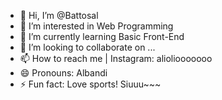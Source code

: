 - 👋 Hi, I’m @Battosal
- 👀 I’m interested in Web Programming
- 🌱 I’m currently learning Basic Front-End
- 💞️ I’m looking to collaborate on ...
- 📫 How to reach me | Instagram: alioliooooooo
- 😄 Pronouns: Albandi
- ⚡ Fun fact: Love sports! Siuuu~~~

<!---
Battosal/Battosal is a ✨ special ✨ repository because its `README.md` (this file) appears on your GitHub profile.
You can click the Preview link to take a look at your changes.
--->
